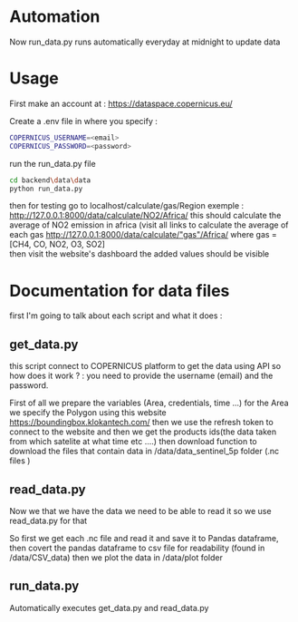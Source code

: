 # Automation
Now run_data.py runs automatically everyday at midnight to update data 

# Usage 

First make an account at : https://dataspace.copernicus.eu/

Create a .env file in  where you specify : 

``` bash
COPERNICUS_USERNAME=<email>
COPERNICUS_PASSWORD=<password>
```
run the run_data.py file
``` bash
cd backend\data\data
python run_data.py
```
then for testing go to localhost/calculate/gas/Region
exemple : 
http://127.0.0.1:8000/data/calculate/NO2/Africa/
this should calculate the average of NO2 emission in africa
(visit all links to calculate the average of each gas  http://127.0.0.1:8000/data/calculate/"gas"/Africa/  where gas =[CH4, CO, NO2, O3, SO2]  
then visit the website's dashboard the added values should be visible
# Documentation for data files
first I'm going to talk about each script and what it does : 

## get_data.py 
this script connect to COPERNICUS platform to get the data using API 
so how does it work ? : 
    you need to provide the username (email) and the password.

First of all we prepare the variables (Area, credentials, time ...) for the Area we specify the Polygon using this website https://boundingbox.klokantech.com/
then we use the refresh token to connect to the website and then we get the products ids(the data taken from which satelite at what time etc ....)
then download function to download the files that contain data in /data/data_sentinel_5p folder  (.nc files )  

## read_data.py
Now we that we have the data we need to be able to read it so we use read_data.py for that 

So first we get each .nc  file and read it and save it to Pandas dataframe, then covert the pandas dataframe to csv file for readability (found in /data/CSV_data)
then we plot the data in /data/plot folder
## run_data.py
Automatically executes get_data.py and read_data.py 


